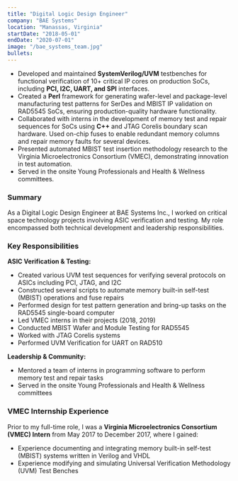 ```yaml
---
title: "Digital Logic Design Engineer"
company: "BAE Systems"
location: "Manassas, Virginia"
startDate: "2018-05-01"
endDate: "2020-07-01"
image: "/bae_systems_team.jpg"
bullets:
---
```


- Developed and maintained **SystemVerilog/UVM** testbenches for functional verification of 10+ critical IP cores on production SoCs, including **PCI, I2C, UART, and SPI** interfaces.
- Created a **Perl** framework for generating wafer-level and package-level manufacturing test patterns for SerDes and MBIST IP validation on RAD5545 SoCs, ensuring production-quality hardware functionality.
- Collaborated with interns in the development of memory test and repair sequences for SoCs using **C++** and JTAG Corelis boundary scan hardware. Used on-chip fuses to enable redundant memory columns and repair memory faults for several devices.
- Presented automated MBIST test insertion methodology research to the Virginia Microelectronics Consortium (VMEC), demonstrating innovation in test automation.
- Served in the onsite Young Professionals and Health & Wellness committees.

### Summary

As a Digital Logic Design Engineer at BAE Systems Inc., I worked on critical space technology projects involving ASIC verification and testing. My role encompassed both technical development and leadership responsibilities.

### Key Responsibilities

**ASIC Verification & Testing:**

- Created various UVM test sequences for verifying several protocols on ASICs including PCI, JTAG, and I2C
- Constructed several scripts to automate memory built-in self-test (MBIST) operations and fuse repairs
- Performed design for test pattern generation and bring-up tasks on the RAD5545 single-board computer
- Led VMEC interns in their projects (2018, 2019)
- Conducted MBIST Wafer and Module Testing for RAD5545
- Worked with JTAG Corelis systems
- Performed UVM Verification for UART on RAD510

**Leadership & Community:**

- Mentored a team of interns in programming software to perform memory test and repair tasks
- Served in the onsite Young Professionals and Health & Wellness committees

### VMEC Internship Experience

Prior to my full-time role, I was a **Virginia Microelectronics Consortium (VMEC) Intern** from May 2017 to December 2017, where I gained:

- Experience documenting and integrating memory built-in self-test (MBIST) systems written in Verilog and VHDL
- Experience modifying and simulating Universal Verification Methodology (UVM) Test Benches

<!-- This internship provided me with foundational knowledge that directly contributed to my success as a full-time engineer and prepared me for the advanced verification work I would later perform on space electornic systems. -->